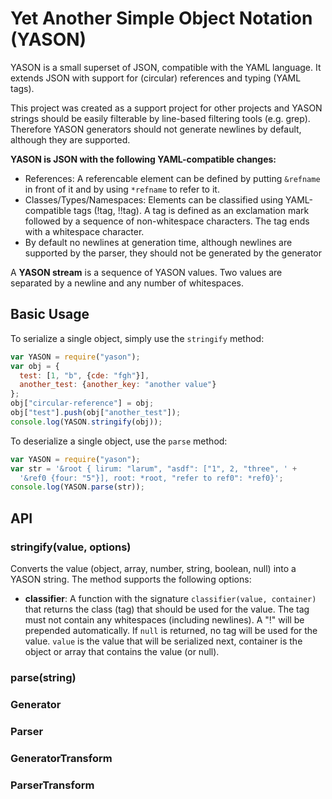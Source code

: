 # Yet Another Simple Object Notation (YASON)
YASON is a small superset of JSON, compatible with the YAML language. It
extends JSON with support for (circular) references and typing (YAML tags).

This project was created as a support project for other projects and YASON
strings should be easily filterable by line-based filtering tools (e.g. grep).
Therefore YASON generators should not generate newlines by default, although
they are supported.

**YASON is JSON with the following YAML-compatible changes:**

* References: A referencable element can be defined by putting `&refname` in
  front of it and by using `*refname` to refer to it.
* Classes/Types/Namespaces: Elements can be classified using YAML-compatible
  tags (!tag, !!tag). A tag is defined as an exclamation mark followed by a
  sequence of non-whitespace characters. The tag ends with a whitespace
  character.
* By default no newlines at generation time, although newlines are supported
  by the parser, they should not be generated by the generator

A **YASON stream** is a sequence of YASON values. Two values are separated by a
newline and any number of whitespaces.

## Basic Usage

To serialize a single object, simply use the `stringify` method:
```javascript
var YASON = require("yason");
var obj = {
  test: [1, "b", {cde: "fgh"}],
  another_test: {another_key: "another value"}
};
obj["circular-reference"] = obj;
obj["test"].push(obj["another_test"]);
console.log(YASON.stringify(obj));
```

To deserialize a single object, use the `parse` method:
```javascript
var YASON = require("yason");
var str = '&root { lirum: "larum", "asdf": ["1", 2, "three", ' +
  '&ref0 {four: "5"}], root: *root, "refer to ref0": *ref0}';
console.log(YASON.parse(str));
```

## API

### stringify(value, options)
Converts the value (object, array, number, string, boolean, null) into a
YASON string. The method supports the following options:

* **classifier**: A function with the signature `classifier(value, container)`
  that returns the class (tag) that should be used for the value. The tag
  must not contain any whitespaces (including newlines). A "!" will be
  prepended automatically. If `null` is returned, no tag will be used for
  the value. `value` is the value that will be serialized next, container is
  the object or array that contains the value (or null).

### parse(string)

### Generator

### Parser

### GeneratorTransform

### ParserTransform
